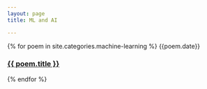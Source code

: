 ```yaml
---
layout: page
title: ML and AI

---
```


{% for poem in site.categories.machine-learning %}
  {{poem.date}}
  <h3><a href="{{ site.baseurl }}{{ poem.url }}">{{ poem.title }}</a></h3>
{% endfor %}


[jekyll-organization]: https://github.com/jekyll
